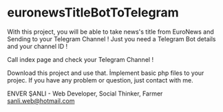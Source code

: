 # euronewsTitleBotToTelegram

With this project, you will be able to take news's title from EuroNews and Sending to your Telegram Channel !
Just you need a Telegram Bot details and your channel ID !


Call index page and check your Telegram Channel !

Download this project and use that.
İmplement basic php files to your projec. 
If you have any problem or question, just contact with me.



ENVER ŞANLI - Web Developer, Social Thinker, Farmer
sanli.web@hotmail.com
